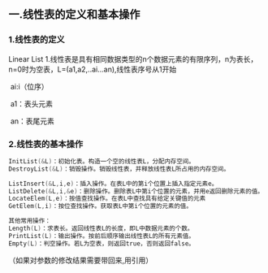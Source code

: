 
## 一.线性表的定义和基本操作

### 1.线性表的定义
 Linear List 
1.线性表是具有相同数据类型的n个数据元素的有限序列，n为表长，n=0时为空表，L=(a1,a2,..ai...an),线性表序号从1开始

​    ai:i（位序）

​    a1：表头元素

​    an：表尾元素

### 2.线性表的基本操作

```c++
InitList(&L)：初始化表。构造一个空的线性表L，分配内存空间。
DestroyList(&L)：销毁操作。销毁线性表，并释放线性表L所占用的内存空间。

ListInsert(&L,i,e)：插入操作。在表L中的第i个位置上插入指定元素e。
ListDelete(&L,i,&e)：删除操作。删除表L中第i个位置的元素，并用e返回删除元素的值。
LocateElem(L,e)：按值查找操作。在表L中查找具有给定关键值的元素
GetElem(L,i)：按位查找操作。获取表L中第i个位置的元素的值。

其他常用操作：
Length(L)：求表长。返回线性表L的长度，即L中数据元素的个数。
PrintList(L)：输出操作。按前后顺序输出线性表L的所有元素值。
Empty(L)：判空操作。若L为空表，则返回true，否则返回false。
```
（如果对参数的修改结果需要带回来,用引用）




